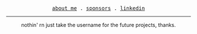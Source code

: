 <p align="center">
  <samp>
    <a href="https://github.com/egementes">about me</a> .
    <a href="https://github.com/sponsors/egementes">sponsors</a> .
    <a href="https://www.linkedin.com/in/mentesege/">linkedin</a>
  </samp>
</p>

---

<p align="center">
nothin' rn just take the username for the future projects, thanks.
</p>
